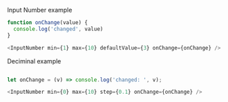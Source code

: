 Input Number example

```js
function onChange(value) {
  console.log('changed', value)
}

<InputNumber min={1} max={10} defaultValue={3} onChange={onChange} />
```

Deciminal example

```js

let onChange = (v) => console.log('changed: ', v);

<InputNumber min={0} max={10} step={0.1} onChange={onChange} />
```